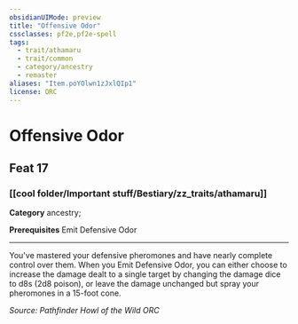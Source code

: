 ```yaml
---
obsidianUIMode: preview
title: "Offensive Odor"
cssclasses: pf2e,pf2e-spell
tags:
  - trait/athamaru
  - trait/common
  - category/ancestry
  - remaster
aliases: "Item.poYOlwn1zJxlQIp1"
license: ORC
---
```

# Offensive Odor
## Feat 17
### [[cool folder/Important stuff/Bestiary/zz_traits/athamaru]]

**Category** ancestry; 



**Prerequisites** Emit Defensive Odor
* * *
You've mastered your defensive pheromones and have nearly complete control over them. When you Emit Defensive Odor, you can either choose to increase the damage dealt to a single target by changing the damage dice to d8s (2d8 poison), or leave the damage unchanged but spray your pheromones in a 15-foot cone.

*Source: Pathfinder Howl of the Wild*
*ORC*